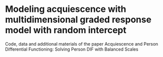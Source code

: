 # Modeling acquiescence with multidimensional graded response model with random intercept
Code, data and additional materials of the paper Acquiescence and Person Differential Functioning: Solving Person DIF with Balanced Scales
